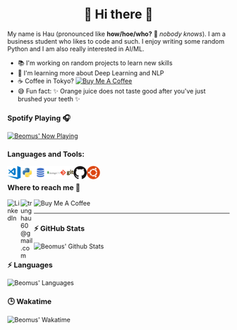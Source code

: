 <h1 align="center"> 👋 Hi there 👋 </h1>


My name is Hau (pronounced like **how/hoe/who?** 🤔 *nobody knows*). I am a business student who likes to code and such. I enjoy writing some random Python and I am also really interested in AI/ML. 

- 📚 I'm working on random projects to learn new skills
- 🌱 I'm learning more about Deep Learning and NLP
- ☕ Coffee in Tokyo? 
<a href="https://www.buymeacoffee.com/rOvpSz4" target="_blank"><img height=20 src="https://cdn.buymeacoffee.com/buttons/v2/default-yellow.png" alt="Buy Me A Coffee" style="height: 20px !important;width: 70px !important;" ></a>
- 😅 Fun fact: ✨ Orange juice does not taste good after you've just brushed your teeth ✨

### Spotify Playing 🎧

[<img src="https://spotify-playing.beomus.vercel.app/api/spotify" alt="Beomus' Now Playing" width="350" />](https://open.spotify.com/user/31shd6xfnm65r6xjtxc6e4e3w4xa)

### Languages and Tools:

<img align="left" alt="Visual Studio Code" width="30px" src="https://raw.githubusercontent.com/github/explore/80688e429a7d4ef2fca1e82350fe8e3517d3494d/topics/visual-studio-code/visual-studio-code.png" />
<img align="left" alt="Python" width="30px" src="https://raw.githubusercontent.com/github/explore/80688e429a7d4ef2fca1e82350fe8e3517d3494d/topics/python/python.png" />
<img align="left" alt="SQL" width="30px" src="https://raw.githubusercontent.com/github/explore/80688e429a7d4ef2fca1e82350fe8e3517d3494d/topics/sql/sql.png" />
<img align="left" alt="MongoDB" width="30px" src="https://raw.githubusercontent.com/github/explore/80688e429a7d4ef2fca1e82350fe8e3517d3494d/topics/mongodb/mongodb.png" />
<img align="left" alt="Git" width="30px" src="https://raw.githubusercontent.com/github/explore/80688e429a7d4ef2fca1e82350fe8e3517d3494d/topics/git/git.png" />
<img align="left" alt="GitHub" width="30px" src="https://raw.githubusercontent.com/github/explore/78df643247d429f6cc873026c0622819ad797942/topics/github/github.png" />
<img align="left" alt="Ubuntu" width="30px" src="https://raw.githubusercontent.com/github/explore/80688e429a7d4ef2fca1e82350fe8e3517d3494d/topics/ubuntu/ubuntu.png"/>

<br />

### Where to reach me 💬

[<img align="left" alt="LinkedIn" width="30px" src="https://unpkg.com/simple-icons@v3/icons/linkedin.svg" />][linkedin]

[<img align="left" alt="trunghau60@gmail.com" width="30px" src="https://unpkg.com/simple-icons@v3/icons/gmail.svg" />][gmail]

[<img align="left" alt="Buy Me A Coffee" height="30px" src="https://cdn.buymeacoffee.com/buttons/v2/default-yellow.png" />][buymeacoffee]

<br />

---

<h3> ⚡ GitHub Stats</h3>
<img alt="Beomus' Github Stats" src="https://github-readme-stats.vercel.app/api?username=beomus&show_icons=true&hide_border=true&theme=graywhite" />
<h3> ⚡ Languages </h3>
<img alt="Beomus' Languages" src="https://github-readme-stats.vercel.app/api/top-langs/?username=Beomus&exclude_repo=Deep_Learning_Bootcamp,aws-machine-learning-university-accelerated-nlp,tensorflow,Clustering,DCGAN-with-TF-Keras,PyTorch-MNIST-GAN,Python-Linked-List,Web-Dev-CS50,COVID-19-Prediction,Python-ML&hide=javascript"/>
<h3> 🕒 Wakatime </h3>
<img alt="Beomus' Wakatime" src="https://github-readme-stats.vercel.app/api/wakatime?username=beomus"/>


[linkedin]: https://www.linkedin.com/in/trunghaulelam/
[gmail]: trunghau60@gmail.com
[buymeacoffee]: https://www.buymeacoffee.com/rOvpSz4